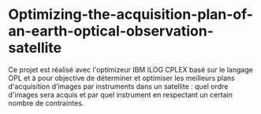# Optimizing-the-acquisition-plan-of-an-earth-optical-observation-satellite
Ce projet est réalisé avec l'optimizeur IBM ILOG CPLEX basé sur le langage OPL et  à pour objective de déterminer et optimiser les meilleurs  plans d'acquisition d’images par instruments dans un satellite : quel ordre d'images sera acquis et par quel  instrument en respectant un certain nombre de contraintes.
